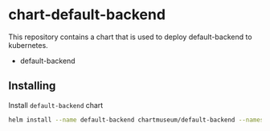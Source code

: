 # chart-default-backend

This repository contains a chart that is used to deploy default-backend to kubernetes.

- default-backend

## Installing

Install `default-backend` chart

```bash
helm install --name default-backend chartmuseum/default-backend --namespace <namespace-name>
```